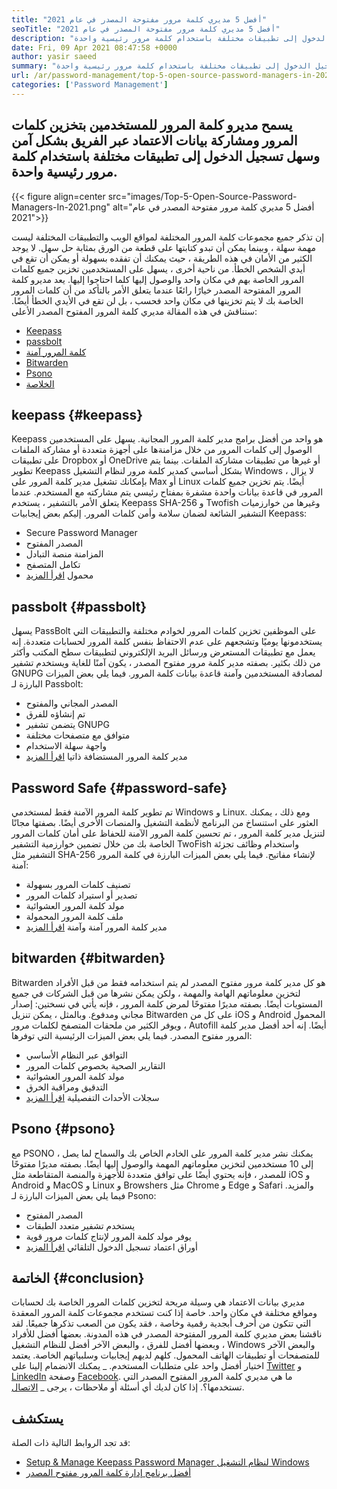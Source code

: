 ```yaml
---
title: "أفضل 5 مديري كلمة مرور مفتوحة المصدر في عام 2021" 
seoTitle: "أفضل 5 مديري كلمة مرور مفتوحة المصدر في عام 2021" 
description: "يسمح مديرو كلمة المرور للمستخدمين بتخزين كلمات المرور ومشاركة بيانات الاعتماد عبر الفريق بشكل آمن وسهل تسجيل الدخول إلى تطبيقات مختلفة باستخدام كلمة مرور رئيسية واحدة." 
date: Fri, 09 Apr 2021 08:47:58 +0000
author: yasir saeed
summary: "يسمح مديرو كلمة المرور للمستخدمين بتخزين كلمات المرور ومشاركة بيانات الاعتماد عبر الفريق بشكل آمن وسهل تسجيل الدخول إلى تطبيقات مختلفة باستخدام كلمة مرور رئيسية واحدة." 
url: /ar/password-management/top-5-open-source-password-managers-in-2021/
categories: ['Password Management']
---
```


## يسمح مديرو كلمة المرور للمستخدمين بتخزين كلمات المرور ومشاركة بيانات الاعتماد عبر الفريق بشكل آمن وسهل تسجيل الدخول إلى تطبيقات مختلفة باستخدام كلمة مرور رئيسية واحدة.

{{< figure align=center src="images/Top-5-Open-Source-Password-Managers-In-2021.png" alt="أفضل 5 مديري كلمة مرور مفتوحة المصدر في عام 2021">}}

إن تذكر جميع مجموعات كلمة المرور المختلفة لمواقع الويب والتطبيقات المختلفة ليست مهمة سهلة ، وبينما يمكن أن تبدو كتابتها على قطعة من الورق بمثابة حل سهل. لا يوجد الكثير من الأمان في هذه الطريقة ، حيث يمكنك أن تفقده بسهولة أو يمكن أن تقع في أيدي الشخص الخطأ. من ناحية أخرى ، يسهل على المستخدمين تخزين جميع كلمات المرور الخاصة بهم في مكان واحد والوصول إليها كلما احتاجوا إليها. يعد مديرو كلمة المرور المفتوحة المصدر خيارًا رائعًا عندما يتعلق الأمر بالتأكد من أن كلمات المرور الخاصة بك لا يتم تخزينها في مكان واحد فحسب ، بل لن تقع في الأيدي الخطأ أيضًا. سنناقش في هذه المقالة مديري كلمة المرور المفتوح المصدر الأعلى:
  * [Keepass][1]
  * [passbolt][2]
  * [كلمة المرور آمنة][3]
  * [Bitwarden][4]
  * [Psono][5]
  * [الخلاصة][6]

## keepass   {#keepass}
Keepass هو واحد من أفضل برامج مدير كلمة المرور المجانية. يسهل على المستخدمين الوصول إلى كلمات المرور من خلال مزامنةها على أجهزة متعددة أو مشاركة الملفات على تطبيقات Dropbox أو OneDrive أو غيرها من تطبيقات مشاركة الملفات. بينما يتم تطوير Keepass بشكل أساسي كمدير كلمة مرور لنظام التشغيل Windows ، لا يزال بإمكانك تشغيل مدير كلمة المرور على Max أو Linux أيضًا. يتم تخزين جميع كلمات المرور في قاعدة بيانات واحدة مشفرة بمفتاح رئيسي يتم مشاركته مع المستخدم. عندما يتعلق الأمر بالتشفير ، يستخدم Keepass SHA-256 و Twofish وغيرها من خوارزميات التشفير الشائعة لضمان سلامة وأمن كلمات المرور. إليكم بعض إيجابيات Keepass:
  * Secure Password Manager
  * المصدر المفتوح
  * المزامنة منصة التبادل
  * تكامل المتصفح
  * محمول
[اقرأ المزيد][7]

## passbolt   {#passbolt}
يسهل PassBolt على الموظفين تخزين كلمات المرور لخوادم مختلفة والتطبيقات التي يستخدمونها يوميًا وتشجعهم على عدم الاحتفاظ بنفس كلمة المرور لحسابات متعددة. إنه يعمل مع تطبيقات المستعرض ورسائل البريد الإلكتروني لتطبيقات سطح المكتب وأكثر من ذلك بكثير. بصفته مدير كلمة مرور مفتوح المصدر ، يكون آمنًا للغاية ويستخدم تشفير GNUPG لمصادقة المستخدمين وآمنة قاعدة بيانات كلمة المرور. فيما يلي بعض الميزات البارزة لـ Passbolt:
  * المصدر المجاني والمفتوح
  * تم إنشاؤه للفرق
  * يتضمن تشفير GNUPG
  * متوافق مع متصفحات مختلفة
  * واجهة سهلة الاستخدام
  * مدير كلمة المرور المستضافة ذاتيا
[اقرأ المزيد][8]

## Password Safe   {#password-safe}
تم تطوير كلمة المرور الآمنة فقط لمستخدمي Windows و Linux. ومع ذلك ، يمكنك العثور على استنساخ من البرنامج لأنظمة التشغيل والمنصات الأخرى أيضًا. بصفتها مجانًا لتنزيل مدير كلمة المرور ، تم تحسين كلمة المرور الآمنة للحفاظ على أمان كلمات المرور الخاصة بك من خلال تضمين خوارزمية التشفير TwoFish واستخدام وظائف تجزئة التشفير مثل SHA-256 لإنشاء مفاتيح. فيما يلي بعض الميزات البارزة في كلمة المرور آمنة:
  * تصنيف كلمات المرور بسهولة
  * تصدير أو استيراد كلمات المرور
  * مولد كلمة المرور العشوائية
  * ملف كلمة المرور المحمولة
  * مدير كلمة المرور آمنة وآمنة
[اقرأ المزيد][9]

## bitwarden   {#bitwarden}
Bitwarden هو كل مدير كلمة مرور مفتوح المصدر لم يتم استخدامه فقط من قبل الأفراد لتخزين معلوماتهم الهامة والمهمة ، ولكن يمكن نشرها من قبل الشركات في جميع المستويات أيضًا. بصفته مديرًا مفتوحًا لمرض كلمة المرور ، فإنه يأتي في نسختين: إصدار مجاني ومدفوع. وبالمثل ، يمكن تنزيل Bitwarden على كل من iOS و Android المحمول ، ويوفر الكثير من ملحقات المتصفح لكلمات مرور Autofill أيضًا. إنه أحد أفضل مدير كلمة المرور مفتوح المصدر. فيما يلي بعض الميزات الرئيسية التي توفرها:
  * التوافق عبر النظام الأساسي
  * التقارير الصحية بخصوص كلمات المرور
  * مولد كلمة المرور العشوائية
  * التدقيق ومراقبة الخرق
  * سجلات الأحداث التفصيلية
[اقرأ المزيد][10]

## Psono   {#psono}
مع PSONO ، يمكنك نشر مدير كلمة المرور على الخادم الخاص بك والسماح لما يصل إلى 10 مستخدمين لتخزين معلوماتهم المهمة والوصول إليها أيضًا. بصفته مديرًا مفتوحًا للمصدر ، فإنه يحتوي أيضًا على توافق متعددة للأجهزة والمنصة المتقاطعة مثل iOS و Android و MacOS و Linux و Browshers مثل Chrome و Edge و Safari والمزيد. فيما يلي بعض الميزات البارزة لـ Psono:
  * المصدر المفتوح
  * يستخدم تشفير متعدد الطبقات
  * يوفر مولد كلمة المرور لإنتاج كلمات مرور قوية
  * أوراق اعتماد تسجيل الدخول التلقائي
[اقرأ المزيد][11]

## الخاتمة   {#conclusion}
مديري بيانات الاعتماد هي وسيلة مريحة لتخزين كلمات المرور الخاصة بك لحسابات ومواقع مختلفة في مكان واحد. خاصة إذا كنت تستخدم مجموعات كلمة المرور المعقدة التي تتكون من أحرف أبجدية رقمية وخاصة ، فقد يكون من الصعب تذكرها جميعًا. لقد ناقشنا بعض مديري كلمة المرور المفتوحة المصدر في هذه المدونة. بعضها أفضل للأفراد ، وبعضها أفضل للفرق ، والبعض الآخر أفضل للنظام التشغيل Windows والبعض الآخر للمتصفحات أو تطبيقات الهاتف المحمول. كلهم لديهم إيجابيات وسلبياتهم الخاصة. يعتمد اختيار أفضل واحد على متطلبات المستخدم.
_ يمكنك الانضمام إلينا على [Twitter][12] و [LinkedIn][13] وصفحة [Facebook][14]. ما هي مديري كلمة المرور المفتوح المصدر التي تستخدمها؟. إذا كان لديك أي أسئلة أو ملاحظات ، يرجى _ [الاتصال][15].

## يستكشف
قد تجد الروابط التالية ذات الصلة:
  * [Setup & Manage Keepass Password Manager لنظام التشغيل Windows][16]
  * [أفضل برنامج إدارة كلمة المرور مفتوح المصدر][17]

  
[1]: #keepass
[2]: #passbolt
[3]: #password-safe
[4]: #bitwarden
[5]: #psono
[6]: #conclusion
[7]: https://products.containerize.com/password-management/keepass
[8]: https://products.containerize.com/password-management/passbolt
[9]: https://products.containerize.com/password-management/password-safe
[10]: https://products.containerize.com/password-management/bitwarden
[11]: https://products.containerize.com/password-management/psono
[12]: https://twitter.com/containerize_co
[13]: https://www.linkedin.com/company/containerize/
[14]: http://facebook.com/containerize
[15]: mailto:yasir.saeed@aspose.com
[16]: https://blog.containerize.com/password-management/setup-manage-keepass-password-manager-for-windows/
[17]: https://products.containerize.com/password-management
